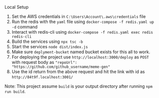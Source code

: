 Local Setup
1. Set the AWS credentials in `C:\Users\Account\.aws\credentials` file
2. Run the redis with the `yaml` file using `docker-compose -f redis.yaml up -d` command
3. Interact with redis-cli using `docker-compose -f redis.yaml exec redis redis-cli`
4. Build the services using `npx tsc -b`
5. Start the services `node dist/index.js`
6. Make sure `deplyment-bucket` named bucket exists for this all to work.
7. For deploying the project use `http://localhost:3000/deploy` as `POST` with request body as `"repoUrl": "https://github.com/github_username/meme-gen"`
8. Use the id return from the above request and hit the link with id as `http://84t9f.localhost:3001/`

Note: This project assume `build` is your output directory after running `npm run build`.